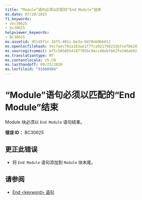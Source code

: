 ```yaml
---
title: “Module”语句必须以匹配的“End Module”结束
ms.date: 07/20/2015
f1_keywords:
- vbc30625
- bc30625
helpviewer_keywords:
- BC30625
ms.assetid: d51d5f1c-16f5-401c-be3a-0470eb9bb812
ms.openlocfilehash: 5ec7aec701a183ae1f7fca921798215b7cefb628
ms.sourcegitcommit: bf5c5850654187705bc94cc40ebfb62fe346ab02
ms.translationtype: MT
ms.contentlocale: zh-CN
ms.lasthandoff: 09/23/2020
ms.locfileid: "91088904"
---
```

# <a name="module-statement-must-end-with-a-matching-end-module"></a>“Module”语句必须以匹配的“End Module”结束

Module 块必须以 `End Module` 语句结束。  
  
 **错误 ID：** BC30625  
  
## <a name="to-correct-this-error"></a>更正此错误  
  
- 将 `End Module` 语句添加到 `Module` 块末尾。  
  
## <a name="see-also"></a>请参阅

- [End \<keyword> 语句](../language-reference/statements/end-keyword-statement.md)
